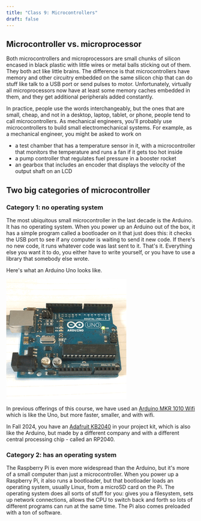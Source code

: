 ```yaml
---
title: "Class 9: Microcontrollers"
draft: false
---
```


## Microcontroller vs. microprocessor

Both microcontrollers and microprocessors are small chunks of silicon encased in black plastic with little wires or metal balls sticking out of them. They both act like little brains. The difference is that microcontrollers have memory and other circuitry embedded on the same silicon chip that can do stuff like talk to a USB port or send pulses to motor. Unfortunately, virtually all microprocessors now have at least some memory caches embedded in them, and they get additional peripherals added constantly.

In practice, people use the words interchangeably, but the ones that are small, cheap, and not in a desktop, laptop, tablet, or phone, people tend to call microcontrollers. As mechanical engineers, you'll probably use microcontrollers to build small electromechanical systems. For example, as a mechanical engineer, you might be asked to work on

 * a test chamber that has a temperature sensor in it, with a microcontroller that monitors the temperature and runs a fan if it gets too hot inside
 * a pump controller that regulates fuel pressure in a booster rocket
 * an gearbox that includes an encoder that displays the velocity of the output shaft on an LCD

## Two big categories of microcontroller

### Category 1: no operating system

The most ubiquitous small microcontroller in the last decade is the Arduino. It has no operating system. When you power up an Arduino out of the box, it has a simple program called a bootloader on it that just does this: it checks the USB port to see if any computer is waiting to send it new code. If there's no new code, it runs whatever code was last sent to it. That's it. Everything else you want it to do, you either have to write yourself, or you have to use a library that somebody else wrote.

Here's what an Arduino Uno looks like.

![Arduino Uno blinking its LED](/img/arduino-uno-blink.gif)

In previous offerings of this course, we have used an [Arduino MKR 1010 Wifi](/notes/arduino-mkr-wifi-1010-hardware/) which is like the Uno, but more faster, smaller, and with wifi.

In Fall 2024, you have an [Adafruit KB2040](https://learn.adafruit.com/adafruit-kb2040) in your project kit, which is also like the Arduino, but made by a different company and with a different central processing chip - called an RP2040.

### Category 2: has an operating system

The Raspberry Pi is even more widespread than the Arduino, but it's more of a small computer than just a microcontroller. When you power up a Raspberry Pi, it also runs a bootloader, but that bootloader loads an operating system, usually Linux, from a microSD card on the Pi. The operating system does all sorts of stuff for you: gives you a filesystem, sets up network connections, allows the CPU to switch back and forth so lots of different programs can run at the same time. The Pi also comes preloaded with a ton of software.
